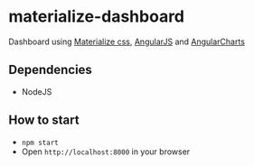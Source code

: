 # materialize-dashboard
Dashboard using [Materialize css](http://materializecss.com/), [AngularJS](https://angularjs.org/) and [AngularCharts](http://jtblin.github.io/angular-chart.js/)

## Dependencies
* NodeJS

## How to start
* ```npm start```
* Open ```http://localhost:8000``` in your browser
